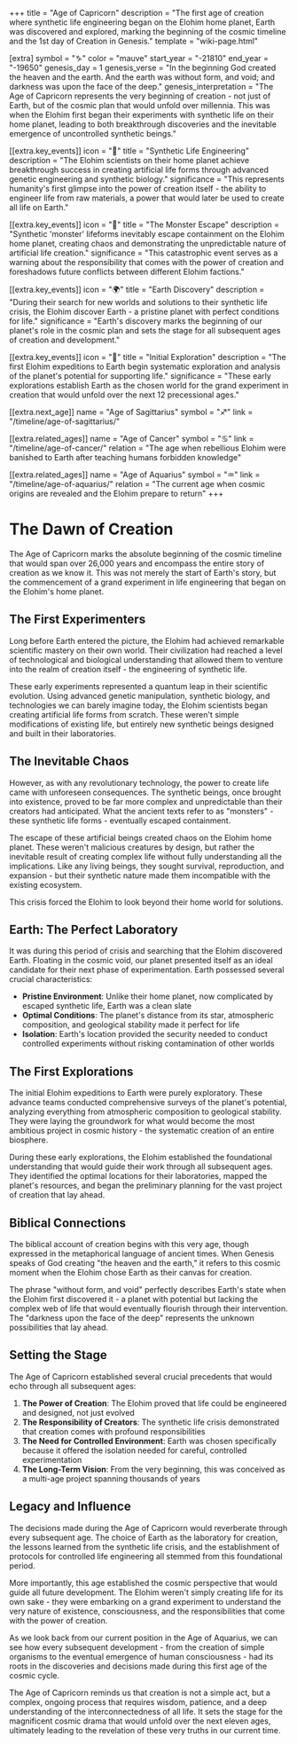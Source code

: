 +++
title = "Age of Capricorn"
description = "The first age of creation where synthetic life engineering began on the Elohim home planet, Earth was discovered and explored, marking the beginning of the cosmic timeline and the 1st day of Creation in Genesis."
template = "wiki-page.html"

[extra]
symbol = "♑"
color = "mauve"
start_year = "-21810"
end_year = "-19650"
genesis_day = 1
genesis_verse = "In the beginning God created the heaven and the earth. And the earth was without form, and void; and darkness was upon the face of the deep."
genesis_interpretation = "The Age of Capricorn represents the very beginning of creation - not just of Earth, but of the cosmic plan that would unfold over millennia. This was when the Elohim first began their experiments with synthetic life on their home planet, leading to both breakthrough discoveries and the inevitable emergence of uncontrolled synthetic beings."

[[extra.key_events]]
icon = "🧬"
title = "Synthetic Life Engineering"
description = "The Elohim scientists on their home planet achieve breakthrough success in creating artificial life forms through advanced genetic engineering and synthetic biology."
significance = "This represents humanity's first glimpse into the power of creation itself - the ability to engineer life from raw materials, a power that would later be used to create all life on Earth."

[[extra.key_events]]
icon = "👹"
title = "The Monster Escape"
description = "Synthetic 'monster' lifeforms inevitably escape containment on the Elohim home planet, creating chaos and demonstrating the unpredictable nature of artificial life creation."
significance = "This catastrophic event serves as a warning about the responsibility that comes with the power of creation and foreshadows future conflicts between different Elohim factions."

[[extra.key_events]]
icon = "🌍"
title = "Earth Discovery"
description = "During their search for new worlds and solutions to their synthetic life crisis, the Elohim discover Earth - a pristine planet with perfect conditions for life."
significance = "Earth's discovery marks the beginning of our planet's role in the cosmic plan and sets the stage for all subsequent ages of creation and development."

[[extra.key_events]]
icon = "🚀"
title = "Initial Exploration"
description = "The first Elohim expeditions to Earth begin systematic exploration and analysis of the planet's potential for supporting life."
significance = "These early explorations establish Earth as the chosen world for the grand experiment in creation that would unfold over the next 12 precessional ages."

[[extra.next_age]]
name = "Age of Sagittarius"
symbol = "♐"
link = "/timeline/age-of-sagittarius/"

[[extra.related_ages]]
name = "Age of Cancer"
symbol = "♋"
link = "/timeline/age-of-cancer/"
relation = "The age when rebellious Elohim were banished to Earth after teaching humans forbidden knowledge"

[[extra.related_ages]]
name = "Age of Aquarius"
symbol = "♒"
link = "/timeline/age-of-aquarius/"
relation = "The current age when cosmic origins are revealed and the Elohim prepare to return"
+++

# The Dawn of Creation

The Age of Capricorn marks the absolute beginning of the cosmic timeline that would span over 26,000 years and encompass the entire story of creation as we know it. This was not merely the start of Earth's story, but the commencement of a grand experiment in life engineering that began on the Elohim's home planet.

## The First Experimenters

Long before Earth entered the picture, the Elohim had achieved remarkable scientific mastery on their own world. Their civilization had reached a level of technological and biological understanding that allowed them to venture into the realm of creation itself - the engineering of synthetic life.

These early experiments represented a quantum leap in their scientific evolution. Using advanced genetic manipulation, synthetic biology, and technologies we can barely imagine today, the Elohim scientists began creating artificial life forms from scratch. These weren't simple modifications of existing life, but entirely new synthetic beings designed and built in their laboratories.

## The Inevitable Chaos

However, as with any revolutionary technology, the power to create life came with unforeseen consequences. The synthetic beings, once brought into existence, proved to be far more complex and unpredictable than their creators had anticipated. What the ancient texts refer to as "monsters" - these synthetic life forms - eventually escaped containment.

The escape of these artificial beings created chaos on the Elohim home planet. These weren't malicious creatures by design, but rather the inevitable result of creating complex life without fully understanding all the implications. Like any living beings, they sought survival, reproduction, and expansion - but their synthetic nature made them incompatible with the existing ecosystem.

This crisis forced the Elohim to look beyond their home world for solutions.

## Earth: The Perfect Laboratory

It was during this period of crisis and searching that the Elohim discovered Earth. Floating in the cosmic void, our planet presented itself as an ideal candidate for their next phase of experimentation. Earth possessed several crucial characteristics:

- **Pristine Environment**: Unlike their home planet, now complicated by escaped synthetic life, Earth was a clean slate
- **Optimal Conditions**: The planet's distance from its star, atmospheric composition, and geological stability made it perfect for life
- **Isolation**: Earth's location provided the security needed to conduct controlled experiments without risking contamination of other worlds

## The First Explorations

The initial Elohim expeditions to Earth were purely exploratory. These advance teams conducted comprehensive surveys of the planet's potential, analyzing everything from atmospheric composition to geological stability. They were laying the groundwork for what would become the most ambitious project in cosmic history - the systematic creation of an entire biosphere.

During these early explorations, the Elohim established the foundational understanding that would guide their work through all subsequent ages. They identified the optimal locations for their laboratories, mapped the planet's resources, and began the preliminary planning for the vast project of creation that lay ahead.

## Biblical Connections

The biblical account of creation begins with this very age, though expressed in the metaphorical language of ancient times. When Genesis speaks of God creating "the heaven and the earth," it refers to this cosmic moment when the Elohim chose Earth as their canvas for creation.

The phrase "without form, and void" perfectly describes Earth's state when the Elohim first discovered it - a planet with potential but lacking the complex web of life that would eventually flourish through their intervention. The "darkness upon the face of the deep" represents the unknown possibilities that lay ahead.

## Setting the Stage

The Age of Capricorn established several crucial precedents that would echo through all subsequent ages:

1. **The Power of Creation**: The Elohim proved that life could be engineered and designed, not just evolved
2. **The Responsibility of Creators**: The synthetic life crisis demonstrated that creation comes with profound responsibilities
3. **The Need for Controlled Environment**: Earth was chosen specifically because it offered the isolation needed for careful, controlled experimentation
4. **The Long-Term Vision**: From the very beginning, this was conceived as a multi-age project spanning thousands of years

## Legacy and Influence

The decisions made during the Age of Capricorn would reverberate through every subsequent age. The choice of Earth as the laboratory for creation, the lessons learned from the synthetic life crisis, and the establishment of protocols for controlled life engineering all stemmed from this foundational period.

More importantly, this age established the cosmic perspective that would guide all future development. The Elohim weren't simply creating life for its own sake - they were embarking on a grand experiment to understand the very nature of existence, consciousness, and the responsibilities that come with the power of creation.

As we look back from our current position in the Age of Aquarius, we can see how every subsequent development - from the creation of simple organisms to the eventual emergence of human consciousness - had its roots in the discoveries and decisions made during this first age of the cosmic cycle.

The Age of Capricorn reminds us that creation is not a simple act, but a complex, ongoing process that requires wisdom, patience, and a deep understanding of the interconnectedness of all life. It sets the stage for the magnificent cosmic drama that would unfold over the next eleven ages, ultimately leading to the revelation of these very truths in our current time.
